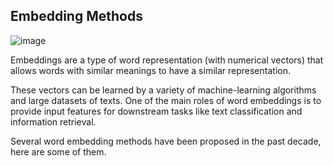 ## Embedding Methods

![image](https://github.com/vsingh9076/Building_LLM_Applications/assets/46970126/a81074c4-6220-4586-82e1-4974234e3133)

Embeddings are a type of word representation (with numerical vectors) that allows words with similar meanings to have a similar representation.

These vectors can be learned by a variety of machine-learning algorithms and large datasets of texts. One of the main roles of word embeddings is to provide input features for downstream tasks like text classification and information retrieval.

Several word embedding methods have been proposed in the past decade, here are some of them.
